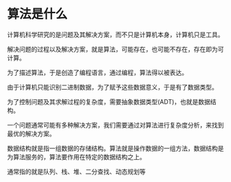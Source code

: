 # 算法是什么

计算机科学研究的是问题及其解决方案，而不只是计算机本身，计算机只是工具。

解决问题的过程以及解决方案，就是算法，可能存在，也可能不存在，存在即为可计算。

为了描述算法，于是创造了编程语言，通过编程，算法得以被表达。

由于计算机只能识别二进制数据，为了赋予这些数据意义，于是有了数据类型。

为了控制问题及其求解过程的复杂度，需要抽象数据类型(ADT)，也就是数据结构。

一个问题通常可能有多种解决方案，我们需要通过对算法进行复杂度分析，来找到最优的解决方案。

数据结构就是指一组数据的存储结构。算法就是操作数据的一组方法，数据结构是为算法服务的，算法要作用在特定的数据结构之上。

通常指的就是队列、栈、堆、二分查找、动态规划等